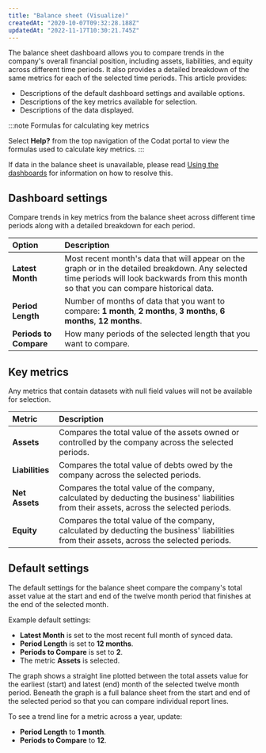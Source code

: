 ```yaml
---
title: "Balance sheet (Visualize)"
createdAt: "2020-10-07T09:32:28.188Z"
updatedAt: "2022-11-17T10:30:21.745Z"
---
```


The balance sheet dashboard allows you to compare trends in the company's overall financial position, including assets, liabilities, and equity across different time periods. It also provides a detailed breakdown of the same metrics for each of the selected time periods. This article provides:

- Descriptions of the default dashboard settings and available options.
- Descriptions of the key metrics available for selection.
- Descriptions of the data displayed.

:::note Formulas for calculating key metrics

Select **Help?** from the top navigation of the Codat portal to view the formulas used to calculate key metrics.
:::

If data in the balance sheet is unavailable, please read [Using the dashboards](/using-the-dashboards) for information on how to resolve this.

## Dashboard settings

Compare trends in key metrics from the balance sheet across different time periods along with a detailed breakdown for each period.

| Option                 | Description                                                                                                                                                                                 |
| :--------------------- | :------------------------------------------------------------------------------------------------------------------------------------------------------------------------------------------ |
| **Latest Month**       | Most recent month's data that will appear on the graph or in the detailed breakdown. Any selected time periods will look backwards from this month so that you can compare historical data. |
| **Period Length**      | Number of months of data that you want to compare: **1 month**, **2 months**, **3 months**, **6 months**, **12 months**.                                                                    |
| **Periods to Compare** | How many periods of the selected length that you want to compare.                                                                                                                           |

## Key metrics

Any metrics that contain datasets with null field values will not be available for selection.

| Metric          | Description                                                                                                                                |
| :-------------- | :----------------------------------------------------------------------------------------------------------------------------------------- |
| **Assets**      | Compares the total value of the assets owned or controlled by the company across the selected periods.                                     |
| **Liabilities** | Compares the total value of debts owed by the company across the selected periods.                                                         |
| **Net Assets**  | Compares the total value of the company, calculated by deducting the business' liabilities from their assets, across the selected periods. |
| **Equity**      | Compares the total value of the company, calculated by deducting the business' liabilities from their assets, across the selected periods. |

## Default settings

The default settings for the balance sheet compare the company's total asset value at the start and end of the twelve month period that finishes at the end of the selected month.

Example default settings:

- **Latest Month** is set to the most recent full month of synced data.
- **Period Length** is set to **12 months**.
- **Periods to Compare** is set to **2**.
- The metric **Assets** is selected.

The graph shows a straight line plotted between the total assets value for the earliest (start) and latest (end) month of the selected twelve month period. Beneath the graph is a full balance sheet from the start and end of the selected period so that you can compare individual report lines.

To see a trend line for a metric across a year, update:

- **Period Length** to **1 month**.
- **Periods to Compare** to **12**.
